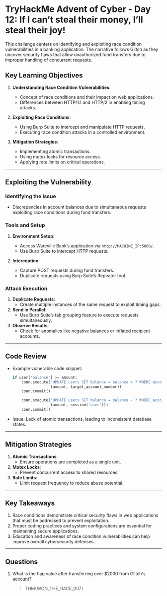 # TryHackMe Advent of Cyber - Day 12: If I can’t steal their money, I’ll steal their joy!

This challenge centers on identifying and exploiting race condition vulnerabilities in a banking application. The narrative follows Glitch as they uncover security flaws that allow unauthorized fund transfers due to improper handling of concurrent requests.

## Key Learning Objectives
1. **Understanding Race Condition Vulnerabilities**:
   - Concept of race conditions and their impact on web applications.
   - Differences between HTTP/1.1 and HTTP/2 in enabling timing attacks.

2. **Exploiting Race Conditions**:
   - Using Burp Suite to intercept and manipulate HTTP requests.
   - Executing race condition attacks in a controlled environment.

3. **Mitigation Strategies**:
   - Implementing atomic transactions.
   - Using mutex locks for resource access.
   - Applying rate limits on critical operations.

---

## Exploiting the Vulnerability

### Identifying the Issue
- Discrepancies in account balances due to simultaneous requests exploiting race conditions during fund transfers.

### Tools and Setup
1. **Environment Setup**:
   - Access Wareville Bank’s application via `http://MACHINE_IP:5000/`.
   - Use Burp Suite to intercept HTTP requests.

2. **Interception**:
   - Capture POST requests during fund transfers.
   - Duplicate requests using Burp Suite’s Repeater tool.

### Attack Execution
1. **Duplicate Requests**:
   - Create multiple instances of the same request to exploit timing gaps.
2. **Send in Parallel**:
   - Use Burp Suite’s tab grouping feature to execute requests simultaneously.
3. **Observe Results**:
   - Check for anomalies like negative balances or inflated recipient accounts.

---

## Code Review
- Example vulnerable code snippet:
  ```python
  if user['balance'] >= amount:
      conn.execute('UPDATE users SET balance = balance + ? WHERE account_number = ?',
                   (amount, target_account_number))
      conn.commit()

      conn.execute('UPDATE users SET balance = balance - ? WHERE account_number = ?',
                   (amount, session['user']))
      conn.commit()
  ```
- Issue: Lack of atomic transactions, leading to inconsistent database states.

---

## Mitigation Strategies
1. **Atomic Transactions**:
   - Ensure operations are completed as a single unit.
2. **Mutex Locks**:
   - Prevent concurrent access to shared resources.
3. **Rate Limits**:
   - Limit request frequency to reduce abuse potential.

---

## Key Takeaways
1. Race conditions demonstrate critical security flaws in web applications that must be addressed to prevent exploitation.
2. Proper coding practices and system configurations are essential for maintaining secure applications.
3. Education and awareness of race condition vulnerabilities can help improve overall cybersecurity defenses.

---

## Questions

1. What is the flag value after transferring over $2000 from Glitch's account?
    >THM{WON_THE_RACE_007}
